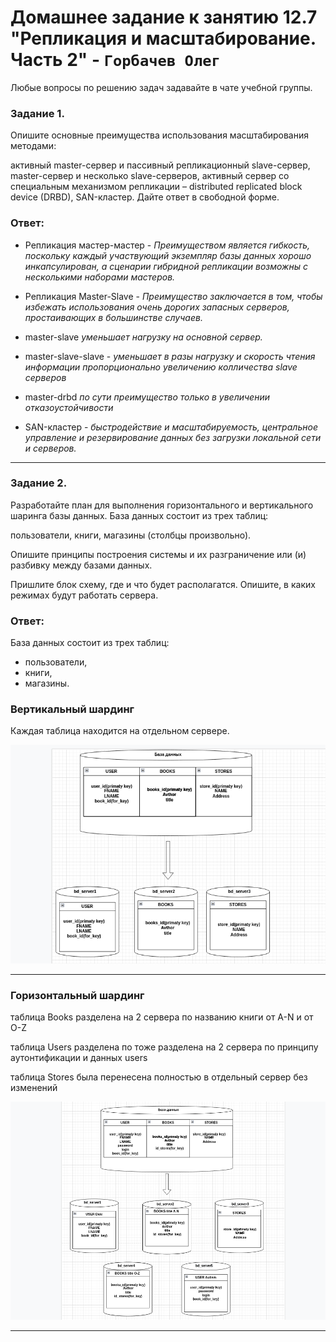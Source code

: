 # Домашнее задание к занятию 12.7 "Репликация и масштабирование. Часть 2" - `Горбачев Олег`


Любые вопросы по решению задач задавайте в чате учебной группы.

### Задание 1.
Опишите основные преимущества использования масштабирования методами:

активный master-сервер и пассивный репликационный slave-сервер,
master-сервер и несколько slave-серверов,
активный сервер со специальным механизмом репликации – distributed replicated block device (DRBD), SAN-кластер.
Дайте ответ в свободной форме.

### Ответ:

* Репликация мастер-мастер - *Преимуществом является гибкость, поскольку каждый участвующий экземпляр базы данных хорошо инкапсулирован, а сценарии гибридной репликации возможны с несколькими наборами мастеров.* 

* Репликация Master-Slave - *Преимущество заключается в том, чтобы избежать использования очень дорогих запасных серверов, простаивающих в большинстве случаев.*

* master-slave *уменьшает нагрузку на основной сервер.*

* master-slave-slave - *уменьшает в разы нагрузку и скорость чтения информации пропорционально увеличению колличества slave серверов*

* master-drbd *по сути преимущество только в увеличении отказоустойчивости*

* SAN-кластер - *быстродействие и масштабируемость, центральное управление и резервирование данных без загрузки локальной сети и серверов.*
  
---

### Задание 2.
Разработайте план для выполнения горизонтального и вертикального шаринга базы данных. База данных состоит из трех таблиц:

пользователи,
книги,
магазины (столбцы произвольно).

Опишите принципы построения системы и их разграничение или (и) разбивку между базами данных.

Пришлите блок схему, где и что будет располагатся. Опишите, в каких режимах будут работать сервера.


### Ответ:
База данных состоит из трех таблиц:

* пользователи,
* книги,
* магазины.

### Вертикальный шардинг

Каждая таблица находится на отдельном сервере. 

![2-1](./12.7-2-001.jpg)

---

### Горизонтальный шардинг
таблица Books разделена на 2 сервера по названию книги от A-N и от O-Z

таблица Users разделена по тоже разделена на 2 сервера по принципу аутонтификации и данных users

таблица Stores была перенесена полностью в отдельный сервер без изменений 

![2-2](./12.7-2-002.jpg)

---
